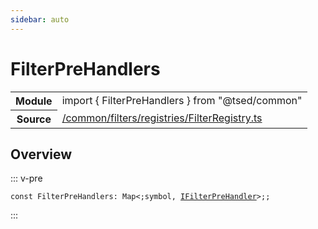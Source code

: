 ```yaml
---
sidebar: auto
---
```

# FilterPreHandlers <Badge text="Constant" type="const"/>
<!-- Summary -->
<section class="symbol-info"><table class="is-full-width"><tbody><tr><th>Module</th><td><div class="lang-typescript"><span class="token keyword">import</span> { FilterPreHandlers }&nbsp;<span class="token keyword">from</span>&nbsp;<span class="token string">"@tsed/common"</span></div></td></tr><tr><th>Source</th><td><a href="https://github.com/Romakita/ts-express-decorators/blob/v4.30.0/src//common/filters/registries/FilterRegistry.ts#L0-L0">/common/filters/registries/FilterRegistry.ts</a></td></tr></tbody></table></section>

<!-- Overview -->
## Overview


::: v-pre
<pre><code class="typescript-lang "><span class="token keyword">const</span> FilterPreHandlers<span class="token punctuation">:</span> Map&lt<span class="token punctuation">;</span>symbol<span class="token punctuation">,</span> <a href="#api/common/filters/ifilterprehandler"><span class="token">IFilterPreHandler</span></a>&gt<span class="token punctuation">;</span><span class="token punctuation">;</span></code></pre>
:::